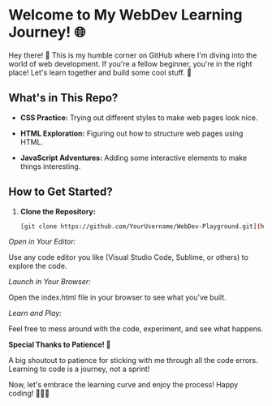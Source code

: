 # Welcome to My WebDev Learning Journey! 🌐

Hey there! 👋 This is my humble corner on GitHub where I'm diving into the world of web development. If you're a fellow beginner, you're in the right place! Let's learn together and build some cool stuff. 🚀

## What's in This Repo?

- **CSS Practice:** Trying out different styles to make web pages look nice.

- **HTML Exploration:** Figuring out how to structure web pages using HTML.

- **JavaScript Adventures:** Adding some interactive elements to make things interesting.

## How to Get Started?

1. **Clone the Repository:**
   ```bash
   [git clone https://github.com/YourUsername/WebDev-Playground.git](https://github.com/SuBSoNiC251/Web-Dev.git)


*Open in Your Editor:*

Use any code editor you like (Visual Studio Code, Sublime, or others) to explore the code.


*Launch in Your Browser:*

Open the index.html file in your browser to see what you've built.

*Learn and Play:*

Feel free to mess around with the code, experiment, and see what happens.

**Special Thanks to Patience! 🙏**

A big shoutout to patience for sticking with me through all the code errors. Learning to code is a journey, not a sprint!

Now, let's embrace the learning curve and enjoy the process! Happy coding! 🌈👩‍💻

